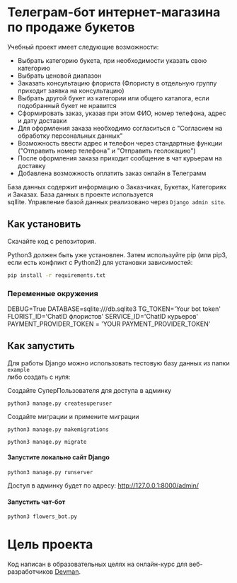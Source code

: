 # Телеграм-бот интернет-магазина по продаже букетов

Учебный проект имеет следующие возможности:
* Выбрать категорию букета, при необходимости указать свою категорию
* Выбрать ценовой диапазон
* Заказать консультацию флориста (Флористу в отдельную группу приходит заявка на консультацию)
* Выбрать другой букет из категории или общего каталога, если подобранный букет не нравится
* Сформировать заказ, указав при этом ФИО, номер телефона, адрес и дату доставки
* Для оформления заказа необходимо согласиться с "Согласием на обработку персональных данных"
* Возможность ввести адрес и телефон через стандартные функции ("Отправить номер телефона" и "Отправить геолокацию")
* После оформления заказа приходит сообщение в чат курьерам на доставку
* Добавлена возможность оплатить заказ онлайн в Телеграмм

База данных содержит информацию о Заказчиках, Букетах, Категориях и Заказах. База данных в проекте используется  
sqllite. Управление базой данных реализовано через `Django admin site`.

## Как установить

Скачайте код с репозитория.

Python3 должен быть уже установлен. Затем используйте pip (или pip3, если есть конфликт с Python2) для установки зависимостей:

```bash
pip install -r requirements.txt
```

### Переменные окружения

DEBUG=True
DATABASE=sqlite:///db.sqlite3
TG_TOKEN='Your bot token'
FLORIST_ID='ChatID флористов'
SERVICE_ID='ChatID курьеров'
PAYMENT_PROVIDER_TOKEN = 'YOUR PAYMENT_PROVIDER_TOKEN'

## Как запустить

Для работы Django можно использовать тестовую базу данных из папки `example`  
либо создать с нуля:

Создайте СуперПользователя для доступа в админку
```
python3 manage.py createsuperuser
```

Создайте миграции и примените миграции
```
python3 manage.py makemigrations
```
```
python3 manage.py migrate
```

#### Запустите локально сайт Django
```
python3 manage.py runserver
```
Доступ в админку будет по адресу: http://127.0.0.1:8000/admin/

#### Запустить чат-бот

```
python3 flowers_bot.py
```

# Цель проекта

Код написан в образовательных целях на онлайн-курс для веб-разработчиков [Devman](dvmn.org).

